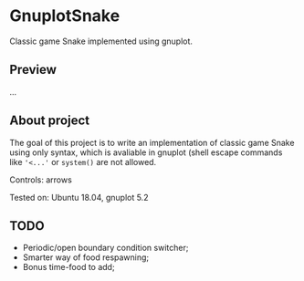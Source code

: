 # GnuplotSnake
Classic game Snake implemented using gnuplot.

## Preview

...

## About project

The goal of this project is to write an implementation of classic game Snake using only syntax, which is avaliable in gnuplot (shell escape commands like `'<...'` or `system()` are not allowed.

Controls: arrows

Tested on: Ubuntu 18.04, gnuplot 5.2

## TODO

* Periodic/open boundary condition switcher;
* Smarter way of food respawning;
* Bonus time-food to add;
